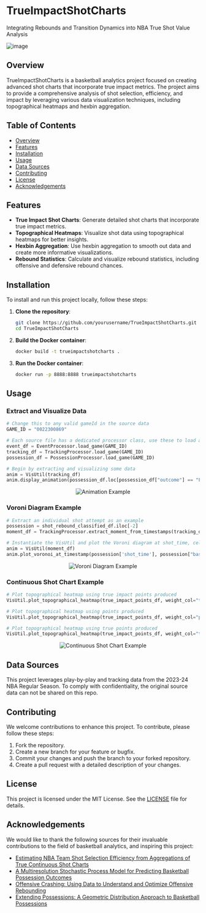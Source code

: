 # TrueImpactShotCharts
Integrating Rebounds and Transition Dynamics into NBA True Shot Value Analysis

![image](https://github.com/dkStephanos/TrueImpactShotCharts/blob/main/data/img/app/readme.webp)


## Overview

TrueImpactShotCharts is a basketball analytics project focused on creating advanced shot charts that incorporate true impact metrics. The project aims to provide a comprehensive analysis of shot selection, efficiency, and impact by leveraging various data visualization techniques, including topographical heatmaps and hexbin aggregation.

## Table of Contents

- [Overview](#overview)
- [Features](#features)
- [Installation](#installation)
- [Usage](#usage)
- [Data Sources](#data-sources)
- [Contributing](#contributing)
- [License](#license)
- [Acknowledgements](#acknowledgements)

## Features

- **True Impact Shot Charts**: Generate detailed shot charts that incorporate true impact metrics.
- **Topographical Heatmaps**: Visualize shot data using topographical heatmaps for better insights.
- **Hexbin Aggregation**: Use hexbin aggregation to smooth out data and create more informative visualizations.
- **Rebound Statistics**: Calculate and visualize rebound statistics, including offensive and defensive rebound chances.

## Installation

To install and run this project locally, follow these steps:

1. **Clone the repository**:
    ```sh
    git clone https://github.com/yourusername/TrueImpactShotCharts.git
    cd TrueImpactShotCharts
    ```

2. **Build the Docker container**:
    ```sh
    docker build -t trueimpactshotcharts .
    ```

3. **Run the Docker container**:
    ```sh
    docker run -p 8888:8888 trueimpactshotcharts
    ```

## Usage

### Extract and Visualize Data

```python
# Change this to any valid gameId in the source data
GAME_ID = "0022300869"

# Each source file has a dedicated processor class, use these to load and process src data
event_df = EventProcessor.load_game(GAME_ID)
tracking_df = TrackingProcessor.load_game(GAME_ID)
possession_df = PossessionProcessor.load_game(GAME_ID)

# Begin by extracting and visualizing some data
anim = VisUtil(tracking_df)
anim.display_animation(possession_df.loc[possession_df["outcome"] == "FGM"].iloc[0])
```

<p align="center">
  <img src="https://github.com/dkStephanos/TrueImpactShotCharts/blob/main/data/img/animation.gif" alt="Animation Example" />
</p>

### Voroni Diagram Example

```python
# Extract an individual shot attempt as an example
possession = shot_rebound_classified_df.iloc[-2]
moment_df = TrackingProcessor.extract_moment_from_timestamps(tracking_df, possession['shot_time'], possession['rebound_time'])

# Instantiate the VisUtil and plot the Voroni diagram at shot_time, cells are color coded according to the team that 'owns' them
anim = VisUtil(moment_df)
anim.plot_voronoi_at_timestamp(possession['shot_time'], possession["basketX"])
```

<p align="center">
  <img src="https://github.com/dkStephanos/TrueImpactShotCharts/blob/main/data/img/voronoi.png" alt="Voroni Diagram Example" />
</p>

### Continuous Shot Chart Example

```python
# Plot topographical heatmap using true impact points produced
VisUtil.plot_topographical_heatmap(true_impact_points_df, weight_col="true_impact_points_produced")

# Plot topographical heatmap using points produced
VisUtil.plot_topographical_heatmap(true_impact_points_df, weight_col="points_produced")

# Plot topographical heatmap using true points produced
VisUtil.plot_topographical_heatmap(true_impact_points_df, weight_col="true_points_produced")
```

<p align="center">
  <img src="https://github.com/dkStephanos/TrueImpactShotCharts/blob/main/data/img/shot_charts/true_impact_points.png" alt="Continuous Shot Chart Example" />
</p>

## Data Sources

This project leverages play-by-play and tracking data from the 2023-24 NBA Regular Season. 
To comply with confidentiality, the original source data can not be shared on this repo.

## Contributing

We welcome contributions to enhance this project. To contribute, please follow these steps:

1. Fork the repository.
2. Create a new branch for your feature or bugfix.
3. Commit your changes and push the branch to your forked repository.
4. Create a pull request with a detailed description of your changes.

## License

This project is licensed under the MIT License. See the [LICENSE](LICENSE) file for details.

## Acknowledgements

We would like to thank the following sources for their invaluable contributions to the field of basketball analytics, and inspiring this project:

- [Estimating NBA Team Shot Selection Efficiency from Aggregations of True Continuous Shot Charts](https://www.sloansportsconference.com/research-papers/estimating-nba-team-shot-selection-efficiency-from-aggregations-of-true-continuous-shot-charts-a-generalized-additive-model-approach)
- [A Multiresolution Stochastic Process Model for Predicting Basketball Possession Outcomes](http://www.lukebornn.com/papers/cervone_ssac_2016.pdf)
- [Offensive Crashing: Using Data to Understand and Optimize Offensive Rebounding](https://squared2020.com/2019/11/18/offensive-crashing/)
- [Extending Possessions: A Geometric Distribution Approach to Basketball Possessions](https://squared2020.com/2019/11/27/extending-possessions-geometric-distribution/)
